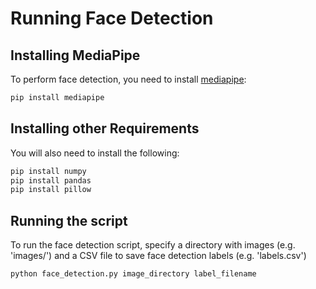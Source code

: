 # Running Face Detection
## Installing MediaPipe

To perform face detection, you need to install [mediapipe]([https://pypi.org/project/mediapipe/](https://developers.google.com/mediapipe/api/solutions)):
```bash
pip install mediapipe
```

## Installing other Requirements

You will also need to install the following:
```bash
pip install numpy
pip install pandas
pip install pillow
```

## Running the script
To run the face detection script, specify a directory with images (e.g. 'images/') and a CSV file to save face detection labels (e.g. 'labels.csv')
```bash
python face_detection.py image_directory label_filename
```
